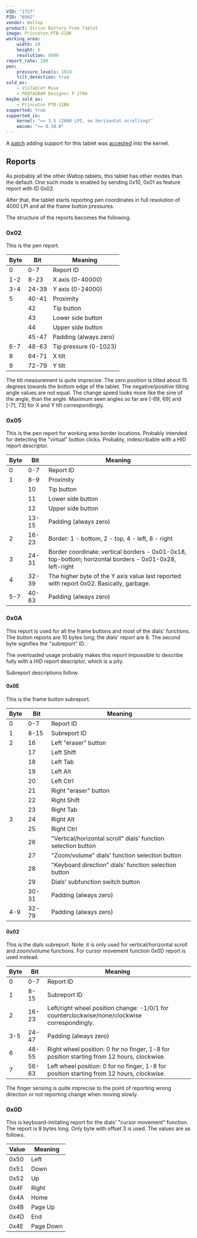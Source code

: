 ```yaml
---
VID: "172f"
PID: "0502"
vendor: Waltop
product: Sirius Battery Free Tablet
image: Princeton_PTB-S1BK
working_area:
    width: 10
    height: 6
    resolution: 4000
report_rate: 200
pen:
    pressure_levels: 1024
    tilt_detection: true
sold_as:
    - VisTablet Muse
    - PENTAGRAM Designer P 2700
maybe_sold_as:
    - Princeton PTB-S1BK
supported: true
supported_in:
    kernel: ">= 3.5 (2000 LPI, no horizontal scrolling)"
    wacom: ">= 0.18.0"
---
```

A [patch](http://thread.gmane.org/gmane.linux.kernel.input/24153) adding support for this tablet was [accepted](http://thread.gmane.org/gmane.linux.kernel.input/24153/focus=24241) into the kernel.

Reports
-------

As probably all the other Waltop tablets, this tablet has other modes than the default. One such mode is enabled by sending 0x10, 0x01 as feature report with ID 0x02.

After that, the tablet starts reporting pen coordinates in full resolution of 4000 LPI and all the frame button pressures.

The structure of the reports becomes the following.

### 0x02 ###

This is the pen report.

|Byte|Bit|Meaning|
|----|---|-------|
|0|0-7|Report ID|
|1-2|8-23|X axis (0-40000)|
|3-4|24-39|Y axis (0-24000)|
|5|40-41|Proximity|
||42|Tip button|
||43|Lower side button|
||44|Upper side button|
||45-47|Padding (always zero)|
|6-7|48-63|Tip pressure (0-1023)|
|8|64-71|X tilt|
|9|72-79|Y tilt|

The tilt measurement is quite imprecise. The zero position is tilted about 15 degrees towards the bottom edge of the tablet. The negative/positive tilting angle values are not equal. The change speed looks more like the sine of the angle, than the angle. Maximum seen angles so far are [-69, 69] and [-71, 73] for X and Y tilt correspondingly.

### 0x05 ###

This is the pen report for working area border locations. Probably intended for detecting the "virtual" button clicks. Probably, indescribable with a HID report descriptor.

|Byte|Bit|Meaning|
|----|---|-------|
|0|0-7|Report ID|
|1|8-9|Proximity|
||10|Tip button|
||11|Lower side button|
||12|Upper side button|
||13-15|Padding (always zero)|
|2|16-23|Border: 1 - bottom, 2 - top, 4 - left, 8 - right|
|3|24-31|Border coordinate: vertical borders - 0x01-0x18, top-bottom; horizontal borders - 0x01-0x28, left-right|
|4|32-39|The higher byte of the Y axis value last reported with report 0x02. Basically, garbage.|
|5-7|40-63|Padding (always zero)|

### 0x0A ###

This report is used for all the frame buttons and most of the dials' functions. The button reports are 10 bytes long, the dials' report are 8. The second byte signifies the "subreport" ID.

The overloaded usage probably makes this report impossible to describe fully with a HID report descriptor, which is a pity.

Subreport descriptions follow.

#### 0x0E ####

This is the frame button subreport.

|Byte|Bit|Meaning|
|----|---|-------|
|0|0-7|Report ID|
|1|8-15|Subreport ID|
|2|16|Left "eraser" button|
||17|Left Shift|
||18|Left Tab|
||19|Left Alt|
||20|Left Ctrl|
||21|Right "eraser" button|
||22|Right Shift|
||23|Right Tab|
|3|24|Right Alt|
||25|Right Ctrl|
||26|"Vertical/horizontal scroll" dials' function selection button|
||27|"Zoom/volume" dials' function selection button|
||28|"Keyboard direction" dials' function selection button|
||29|Dials' subfunction switch button|
||30-31|Padding (always zero)|
|4-9|32-79|Padding (always zero)|

#### 0x02 ####

This is the dials subreport. Note: it is only used for vertical/horizontal scroll and zoom/volume functions. For cursor movement function 0x0D report is used instead.

|Byte|Bit|Meaning|
|----|---|-------|
|0|0-7|Report ID|
|1|8-15|Subreport ID|
|2|16-23|Left/right wheel position change: -1/0/1 for counterclockwise/none/clockwise correspondingly.|
|3-5|24-47|Padding (always zero)|
|6|48-55|Right wheel position: 0 for no finger, 1-8 for position starting from 12 hours, clockwise.|
|7|56-63|Left wheel position: 0 for no finger, 1-8 for position starting from 12 hours, clockwise.|

The finger sensing is quite imprecise to the point of reporting wrong direction or not reporting change when moving slowly.

### 0x0D ###

This is keyboard-imitating report for the dials' "cursor movement" function. The report is 8 bytes long. Only byte with offset 3 is used. The values are as follows.

|Value|Meaning|
|-----|-------|
|0x50|Left|
|0x51|Down|
|0x52|Up|
|0x4F|Right|
|0x4A|Home|
|0x4B|Page Up|
|0x4D|End|
|0x4E|Page Down|



